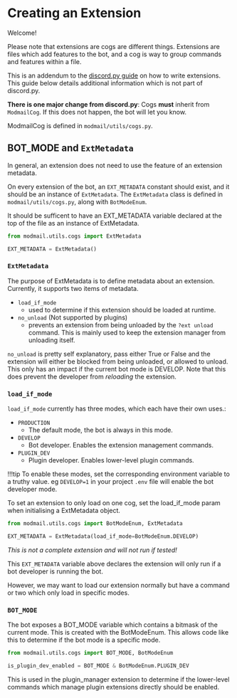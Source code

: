 # Creating an Extension

Welcome!

Please note that extensions are cogs are different things. Extensions are files which add features to the bot,
and a cog is way to group commands and features within a file.

This is an addendum to the [discord.py guide](https://discordpy.readthedocs.io/en/master/ext/commands/extensions.html) on how to write extensions.
This guide below details additional information which is not part of discord.py.

**There is one major change from discord.py**:
Cogs **must** inherit from `ModmailCog`.
If this does not happen, the bot will let you know.

ModmailCog is defined in `modmail/utils/cogs.py`.

## BOT_MODE and `ExtMetadata`

In general, an extension does not need to use the feature of an extension metadata.

On every extension of the bot, an `EXT_METADATA` constant should exist, and it should be an instance of `ExtMetadata`.
The `ExtMetadata` class is defined in `modmail/utils/cogs.py`, along with `BotModeEnum`.

It should be sufficent to have an EXT_METADATA variable declared at the top of the file as an instance of ExtMetadata.

```python
from modmail.utils.cogs import ExtMetadata

EXT_METADATA = ExtMetadata()
```

### `ExtMetadata`

The purpose of ExtMetadata is to define metadata about an extension. Currently, it supports two items of metadata.

- `load_if_mode`
    - used to determine if this extension should be loaded at runtime.
- `no_unload` (Not supported by plugins)
    - prevents an extension from being unloaded by the `?ext unload` command. This is mainly used to keep the extension manager from unloading itself.

`no_unload` is pretty self explanatory, pass either True or False and the extension will either be blocked from being unloaded, or allowed to unload.
This only has an impact if the current bot mode is DEVELOP. Note that this does prevent the developer from *reloading* the extension.

### `load_if_mode`

`load_if_mode` currently has three modes, which each have their own uses.:

- `PRODUCTION`
    - The default mode, the bot is always in this mode.
- `DEVELOP`
    - Bot developer. Enables the extension management commands.
- `PLUGIN_DEV`
    - Plugin developer. Enables lower-level plugin commands.

!!!tip
    To enable these modes, set the corresponding environment variable to a truthy value. eg `DEVELOP=1` in your project `.env` file will enable the bot developer mode.

To set an extension to only load on one cog, set the load_if_mode param when initialising a ExtMetadata object.

```python
from modmail.utils.cogs import BotModeEnum, ExtMetadata

EXT_METADATA = ExtMetadata(load_if_mode=BotModeEnum.DEVELOP)
```

*This is not a complete extension and will not run if tested!*

This `EXT_METADATA` variable above declares the extension will only run if a bot developer is running the bot.

However, we may want to load our extension normally but have a command or two which only load in specific modes.

### `BOT_MODE`

The bot exposes a BOT_MODE variable which contains a bitmask of the current mode. This is created with the BotModeEnum.
This allows code like this to determine if the bot mode is a specific mode.

```python
from modmail.utils.cogs import BOT_MODE, BotModeEnum

is_plugin_dev_enabled = BOT_MODE & BotModeEnum.PLUGIN_DEV
```

This is used in the plugin_manager extension to determine if the lower-level commands which manage plugin extensions directly should be enabled.
